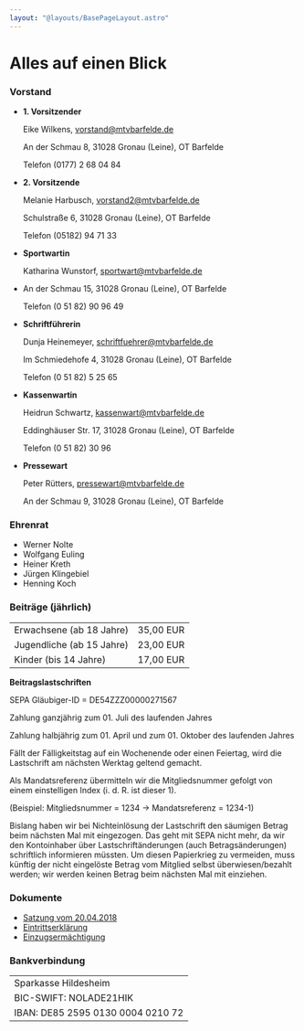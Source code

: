 ```yaml
---
layout: "@layouts/BasePageLayout.astro"
---
```

# Alles auf einen Blick

### Vorstand

* **1. Vorsitzender**

  Eike Wilkens, vorstand@mtvbarfelde.de

  An der Schmau 8, 31028 Gronau (Leine), OT Barfelde

  Telefon (0177) 2 68 04 84
* **2. Vorsitzende**

  Melanie Harbusch, vorstand2@mtvbarfelde.de

  Schulstraße 6, 31028 Gronau (Leine), OT Barfelde

  Telefon (05182) 94 71 33
* **Sportwartin**

  Katharina Wunstorf, sportwart@mtvbarfelde.de
* An der Schmau 15, 31028 Gronau (Leine), OT Barfelde

  Telefon (0 51 82) 90 96 49
* **Schriftführerin**

  Dunja Heinemeyer, schriftfuehrer@mtvbarfelde.de

  Im Schmiedehofe 4, 31028 Gronau (Leine), OT Barfelde

  Telefon (0 51 82) 5 25 65
* **Kassenwartin**

  Heidrun Schwartz, kassenwart@mtvbarfelde.de

  Eddinghäuser Str. 17, 31028 Gronau (Leine), OT Barfelde

  Telefon (0 51 82) 30 96
* **Pressewart**

  Peter Rütters, pressewart@mtvbarfelde.de

  An der Schmau 9, 31028 Gronau (Leine), OT Barfelde

### **Ehrenrat**

* Werner Nolte
* Wolfgang Euling
* Heiner Kreth
* Jürgen Klingebiel
* Henning Koch

### **Beiträge (jährlich)**

|                           |           |
| ------------------------- | --------- |
| Erwachsene (ab 18 Jahre)  | 35,00 EUR |
| Jugendliche (ab 15 Jahre) | 23,00 EUR |
| Kinder (bis 14 Jahre)     | 17,00 EUR |

**Beitragslastschriften**

SEPA Gläubiger-ID = DE54ZZZ00000271567

Zahlung ganzjährig zum 01. Juli des laufenden Jahres

Zahlung halbjährig zum 01. April und zum 01. Oktober des laufenden Jahres

Fällt der Fälligkeitstag auf ein Wochenende oder einen Feiertag, wird die
Lastschrift am nächsten Werktag geltend gemacht.

Als Mandatsreferenz übermitteln wir die Mitgliedsnummer gefolgt von einem
einstelligen Index (i. d. R. ist dieser 1).

(Beispiel: Mitgliedsnummer = 1234 -> Mandatsreferenz = 1234-1)

Bislang haben wir bei Nichteinlösung der Lastschrift den säumigen Betrag beim
nächsten Mal mit eingezogen. Das geht mit SEPA nicht mehr, da wir den
Kontoinhaber über Lastschriftänderungen (auch Betragsänderungen) schriftlich
informieren müssten. Um diesen Papierkrieg zu vermeiden, muss künftig der nicht
eingelöste Betrag vom Mitglied selbst überwiesen/bezahlt werden; wir werden
keinen Betrag beim nächsten Mal mit einziehen.

### Dokumente

* [Satzung vom 20.04.2018](<>)
* [Eintrittserklärung](<>)
* [Einzugsermächtigung](<>)

### Bankverbindung

|                                   |
| --------------------------------- |
| Sparkasse Hildesheim              |
| BIC-SWIFT: NOLADE21HIK            |
| IBAN: DE85 2595 0130 0004 0210 72 |
